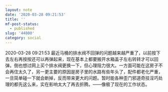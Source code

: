 ```yaml
---
layout: note
date: '2020-03-28 09:21:53'
title: ''
mf-post-status:
  - published
slug: '44800'
category: social
---
```

2020-03-28 09:21:53 最近马桶的排水阀不回弹的问题越来越严重了，以前按下去左右再按按还可以再弹起来，现在基本上都要搬开水箱盖子左右转转才可以回弹。倒也想过网上买个排水阀更换一下，但心理阻力很大。一方面可能在这房子不会再住太久了，另一更主要的原因是房子里的水路有些年头了，配件都老化严重，一旦简单碰一下就会断掉，反而带来更大的问题。暂时能各种歪门邪道奇技淫巧处理的都先这么来，实在影响太大了再去折腾。——像极了现在的工作状态。